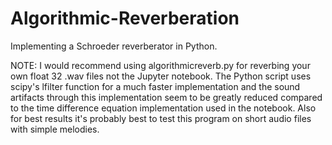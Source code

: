# Algorithmic-Reverberation
Implementing a Schroeder reverberator in Python. 

NOTE: I would recommend using algorithmicreverb.py for reverbing your own float 32 .wav files not the Jupyter notebook. The Python script uses scipy's lfilter function for a much faster implementation and the sound artifacts through this implementation seem to be greatly reduced compared to the time difference equation implementation used in the notebook. Also for best results it's probably best to test this program on short audio files with simple melodies.  
